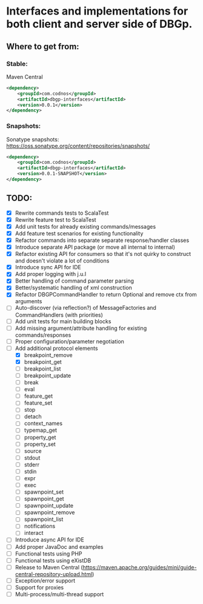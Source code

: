 # Interfaces and implementations for both client and server side of DBGp.

## Where to get from:

### Stable:
Maven Central
```xml
<dependency>
    <groupId>com.codnos</groupId>
    <artifactId>dbgp-interfaces</artifactId>
    <version>0.0.1</version>
</dependency>
```

### Snapshots:
Sonatype snapshots: https://oss.sonatype.org/content/repositories/snapshots/
```xml
<dependency>
    <groupId>com.codnos</groupId>
    <artifactId>dbgp-interfaces</artifactId>
    <version>0.0.1-SNAPSHOT</version>
</dependency>
```

## TODO:
 - [x] Rewrite commands tests to ScalaTest
 - [x] Rewrite feature test to ScalaTest
 - [x] Add unit tests for already existing commands/messages
 - [x] Add feature test scenarios for existing functionality
 - [x] Refactor commands into separate separate response/handler classes
 - [x] Introduce separate API package (or move all internal to internal)
 - [x] Refactor existing API for consumers so that it's not quirky to construct and doesn't violate a lot of conditions
 - [x] Introduce sync API for IDE
 - [x] Add proper logging with j.u.l
 - [x] Better handling of command parameter parsing
 - [x] Better/systematic handling of xml construction
 - [x] Refactor DBGPCommandHandler to return Optional<String> and remove ctx from arguments
 - [ ] Auto-discover (via reflection?) of MessageFactories and CommandHandlers (with priorities)
 - [ ] Add unit tests for main building blocks
 - [ ] Add missing argument/attribute handling for existing commands/responses
 - [ ] Proper configuration/parameter negotiation
 - [ ] Add additional protocol elements
     - [x] breakpoint_remove
     - [x] breakpoint_get
     - [ ] breakpoint_list
     - [ ] breakpoint_update
     - [ ] break
     - [ ] eval
     - [ ] feature_get
     - [ ] feature_set
     - [ ] stop
     - [ ] detach
     - [ ] context_names
     - [ ] typemap_get
     - [ ] property_get
     - [ ] property_set
     - [ ] source
     - [ ] stdout
     - [ ] stderr
     - [ ] stdin
     - [ ] expr
     - [ ] exec
     - [ ] spawnpoint_set
     - [ ] spawnpoint_get
     - [ ] spawnpoint_update
     - [ ] spawnpoint_remove
     - [ ] spawnpoint_list
     - [ ] notifications
     - [ ] interact
 - [ ] Introduce async API for IDE
 - [ ] Add proper JavaDoc and examples
 - [ ] Functional tests using PHP
 - [ ] Functional tests using eXistDB
 - [ ] Release to Maven Central (https://maven.apache.org/guides/mini/guide-central-repository-upload.html)
 - [ ] Exception/error support
 - [ ] Support for proxies
 - [ ] Multi-process/multi-thread support